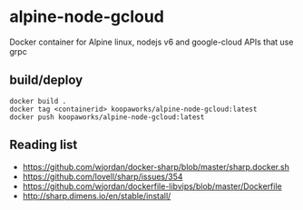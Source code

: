 # alpine-node-gcloud
Docker container for Alpine linux, nodejs v6 and google-cloud APIs that use grpc

## build/deploy
```
docker build .
docker tag <containerid> koopaworks/alpine-node-gcloud:latest
docker push koopaworks/alpine-node-gcloud:latest
```

## Reading list
  - https://github.com/wjordan/docker-sharp/blob/master/sharp.docker.sh
  - https://github.com/lovell/sharp/issues/354
  - https://github.com/wjordan/dockerfile-libvips/blob/master/Dockerfile
  - http://sharp.dimens.io/en/stable/install/
  